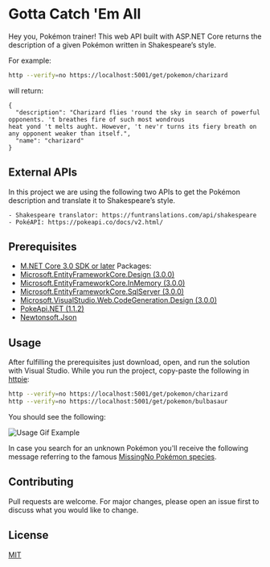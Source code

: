 # Gotta Catch 'Em All 

Hey you, Pokémon trainer! This web API built with ASP.NET Core returns the description of a given Pokémon written in Shakespeare’s style.

For example:

```bash
http --verify=no https://localhost:5001/get/pokemon/charizard
```

will return:

```
{ 
  "description": "Charizard flies 'round the sky in search of powerful opponents. 't breathes fire of such most wondrous 
heat yond 't melts aught. However, 't nev'r turns its fiery breath on any opponent weaker than itself.", 
  "name": "charizard" 
}
```

## External APIs
In this project we are using the following two APIs to get the Pokémon description and translate it to Shakespeare’s style.
```
- Shakespeare translator: https://funtranslations.com/api/shakespeare
- PokéAPI: https://pokeapi.co/docs/v2.html/
```

## Prerequisites
- [M.NET Core 3.0 SDK or later](https://dotnet.microsoft.com/download/dotnet-core/3.0)
Packages:
- [Microsoft.EntityFrameworkCore.Design (3.0.0)](https://www.nuget.org/packages/Microsoft.EntityFrameworkCore.Design/)
- [Microsoft.EntityFrameworkCore.InMemory (3.0.0)](https://www.nuget.org/packages/Microsoft.EntityFrameworkCore.InMemory/)
- [Microsoft.EntityFrameworkCore.SqlServer (3.0.0)](https://www.nuget.org/packages/Microsoft.EntityFrameworkCore.SqlServer/)
- [Microsoft.VisualStudio.Web.CodeGeneration.Design (3.0.0)](https://www.nuget.org/packages/Microsoft.VisualStudio.Web.CodeGeneration.Design/)
- [PokeApi.NET (1.1.2)](https://www.nuget.org/packages/PokeApi.NET/)
- [Newtonsoft.Json](https://www.nuget.org/packages/Newtonsoft.Json/12.0.3-beta1)


## Usage

After fulfilling the prerequisites just download, open, and run the solution with Visual Studio. While you run the project, copy-paste the following in [httpie](https://httpie.org/):

```bash
http --verify=no https://localhost:5001/get/pokemon/charizard
http --verify=no https://localhost:5001/get/pokemon/bulbasaur
```

You should see the following:

![Usage Gif Example](https://github.com/vasilomanolis/Gotta-Catch-Em-All/blob/master/l19.gif)

In case you search for an unknown Pokémon you'll receive the following message referring to the famous [MissingNo Pokémon species](https://en.wikipedia.org/wiki/MissingNo.).


## Contributing
Pull requests are welcome. For major changes, please open an issue first to discuss what you would like to change.

## License
[MIT](https://choosealicense.com/licenses/mit/)
